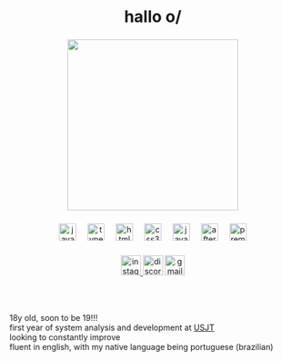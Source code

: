 <h1 align="center">hallo o/</h1>

###

<div align="center">
  <img height="300" src="https://images-ext-1.discordapp.net/external/JVJuD5nf__KiGJxSTENuvde47Cp-JBHH-WPc9R86XC4/https/i.pinimg.com/originals/34/a9/47/34a9470ba53a7d7bd4eaaf731f60cb03.gif?width=563&height=316"  />
</div>

###

<div align="center">
  <img src="https://cdn.jsdelivr.net/gh/devicons/devicon/icons/javascript/javascript-original.svg" height="30" alt="javascript logo"  />
  <img width="12" />
  <img src="https://cdn.jsdelivr.net/gh/devicons/devicon/icons/typescript/typescript-original.svg" height="30" alt="typescript logo"  />
  <img width="12" />
  <img src="https://cdn.jsdelivr.net/gh/devicons/devicon/icons/html5/html5-original.svg" height="30" alt="html5 logo"  />
  <img width="12" />
  <img src="https://cdn.jsdelivr.net/gh/devicons/devicon/icons/css3/css3-original.svg" height="30" alt="css3 logo"  />
  <img width="12" />
  <img src="https://cdn.jsdelivr.net/gh/devicons/devicon/icons/java/java-original.svg" height="30" alt="java logo"  />
  <img width="12" />
  <img src="https://cdn.jsdelivr.net/gh/devicons/devicon/icons/aftereffects/aftereffects-original.svg" height="30" alt="aftereffects logo"  />
  <img width="12" />
  <img src="https://cdn.jsdelivr.net/gh/devicons/devicon/icons/premierepro/premierepro-plain.svg" height="30" alt="premierepro logo"  />
</div>

###

<div align="center">
  <a href="https://www.instagram.com/kuznetovzx/" target="_blank">
    <img src="https://img.shields.io/static/v1?message=Instagram&logo=instagram&label=kuznetovzx&color=E4405F&logoColor=white&labelColor=E4405F&style=for-the-badge" height="35" alt="instagram logo"  />
  </a>
  <img src="https://img.shields.io/static/v1?message=Discord&logo=discord&label=kuznyetsov&color=7289DA&logoColor=white&labelColor=7289DA&style=for-the-badge" height="35" alt="discord logo"  />
  <img src="https://img.shields.io/static/v1?message=Gmail.com&logo=gmail&label=marcos.carvalho.barb1@&color=D14836&logoColor=white&labelColor=D14836&style=for-the-badge" height="35" alt="gmail logo"  />
</div>

###

###

<br clear="both">

###

<p align="left">
  
  18y old, soon to be 19!!!
  <br>
  first year of system analysis and development at [USJT](https://www.usjt.br/)
  <br>
  looking to constantly improve
  <br>
  fluent in english, with my native language being portuguese (brazilian) 
  
</p>
